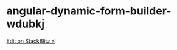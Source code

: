 # angular-dynamic-form-builder-wdubkj

[Edit on StackBlitz ⚡️](https://stackblitz.com/edit/angular-dynamic-form-builder-wdubkj)